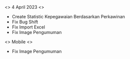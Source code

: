 <> 4 April 2023 <>
- Create Statistic Kepegawaian Berdasarkan Perkawinan
- Fix Bug Shift
- Fix Import Excel
- Fix Image Pengumuman

<> Mobile <>
- Fix Image Pengumuman

